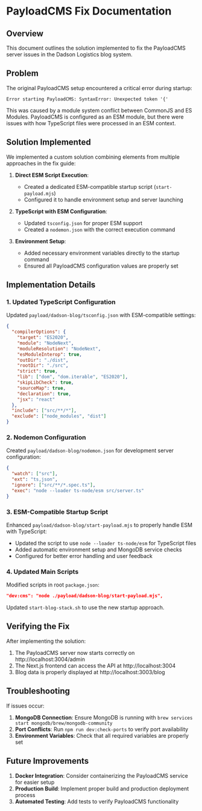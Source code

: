 # PayloadCMS Fix Documentation

## Overview

This document outlines the solution implemented to fix the PayloadCMS server issues in the Dadson Logistics blog system.

## Problem

The original PayloadCMS setup encountered a critical error during startup:

```
Error starting PayloadCMS: SyntaxError: Unexpected token '{'
```

This was caused by a module system conflict between CommonJS and ES Modules. PayloadCMS is configured as an ESM module, but there were issues with how TypeScript files were processed in an ESM context.

## Solution Implemented

We implemented a custom solution combining elements from multiple approaches in the fix guide:

1. **Direct ESM Script Execution**: 
   - Created a dedicated ESM-compatible startup script (`start-payload.mjs`)
   - Configured it to handle environment setup and server launching

2. **TypeScript with ESM Configuration**:
   - Updated `tsconfig.json` for proper ESM support
   - Created a `nodemon.json` with the correct execution command

3. **Environment Setup**:
   - Added necessary environment variables directly to the startup command
   - Ensured all PayloadCMS configuration values are properly set

## Implementation Details

### 1. Updated TypeScript Configuration

Updated `payload/dadson-blog/tsconfig.json` with ESM-compatible settings:

```json
{
  "compilerOptions": {
    "target": "ES2020",
    "module": "NodeNext",
    "moduleResolution": "NodeNext",
    "esModuleInterop": true,
    "outDir": "./dist",
    "rootDir": "./src",
    "strict": true,
    "lib": ["dom", "dom.iterable", "ES2020"],
    "skipLibCheck": true,
    "sourceMap": true,
    "declaration": true,
    "jsx": "react"
  },
  "include": ["src/**/*"],
  "exclude": ["node_modules", "dist"]
}
```

### 2. Nodemon Configuration

Created `payload/dadson-blog/nodemon.json` for development server configuration:

```json
{
  "watch": ["src"],
  "ext": "ts,json",
  "ignore": ["src/**/*.spec.ts"],
  "exec": "node --loader ts-node/esm src/server.ts"
}
```

### 3. ESM-Compatible Startup Script

Enhanced `payload/dadson-blog/start-payload.mjs` to properly handle ESM with TypeScript:

- Updated the script to use `node --loader ts-node/esm` for TypeScript files
- Added automatic environment setup and MongoDB service checks
- Configured for better error handling and user feedback

### 4. Updated Main Scripts

Modified scripts in root `package.json`:

```json
"dev:cms": "node ./payload/dadson-blog/start-payload.mjs",
```

Updated `start-blog-stack.sh` to use the new startup approach.

## Verifying the Fix

After implementing the solution:

1. The PayloadCMS server now starts correctly on http://localhost:3004/admin
2. The Next.js frontend can access the API at http://localhost:3004
3. Blog data is properly displayed at http://localhost:3003/blog

## Troubleshooting

If issues occur:

1. **MongoDB Connection**: Ensure MongoDB is running with `brew services start mongodb/brew/mongodb-community`
2. **Port Conflicts**: Run `npm run dev:check-ports` to verify port availability
3. **Environment Variables**: Check that all required variables are properly set

## Future Improvements

1. **Docker Integration**: Consider containerizing the PayloadCMS service for easier setup
2. **Production Build**: Implement proper build and production deployment process
3. **Automated Testing**: Add tests to verify PayloadCMS functionality 